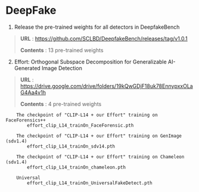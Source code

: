 # DeepFake
1. Release the pre-trained weights for all detectors in DeepfakeBench
> **URL** : https://github.com/SCLBD/DeepfakeBench/releases/tag/v1.0.1
> 
> **Contents** : 13 pre-trained weights

2. Effort: Orthogonal Subspace Decomposition for Generalizable AI-Generated Image Detection
> **URL** : https://drive.google.com/drive/folders/19kQwGDjF18uk78EnnypxxOLaG4Aa4v1h
> 
> **Contents** : 4 pre-trained weights
> 
		The checkpoint of "CLIP-L14 + our Effort" training on FaceForensics++
			effort_clip_L14_trainOn_FaceForensic.pth
   
		The checkpoint of "CLIP-L14 + our Effort" training on GenImage (sdv1.4)
			effort_clip_L14_trainOn_sdv14.pth
   
		The checkpoint of "CLIP-L14 + our Effort" training on Chameleon (sdv1.4)
			effort_clip_L14_trainOn_chameleon.pth
   
		Universal
			effort_clip_L14_trainOn_UniversalFakeDetect.pth
